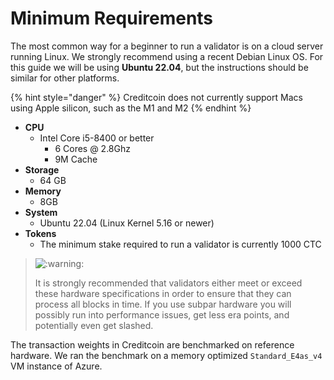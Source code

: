 # Minimum Requirements

The most common way for a beginner to run a validator is on a cloud server running Linux. We strongly recommend using a recent Debian Linux OS. For this guide we will be using **Ubuntu 22.04**, but the instructions should be similar for other platforms.

{% hint style="danger" %}
Creditcoin does not currently support Macs using Apple silicon, such as the M1 and M2
{% endhint %}

* **CPU**
  * Intel Core i5-8400 or better
    * 6 Cores @ 2.8Ghz
    * 9M Cache
* **Storage**
  * 64 GB
* **Memory**
  * 8GB
* **System**
  * Ubuntu 22.04 (Linux Kernel 5.16 or newer)
* **Tokens**
  * The minimum stake required to run a validator is currently 1000 CTC



> <img src="https://pf-emoji-service--cdn.us-east-1.prod.public.atl-paas.net/atlassian/warning_32.png" alt=":warning:" data-size="original">
>
> It is strongly recommended that validators either meet or exceed these hardware specifications in order to ensure that they can process all blocks in time. If you use subpar hardware you will possibly run into performance issues, get less era points, and potentially even get slashed.

The transaction weights in Creditcoin are benchmarked on reference hardware. We ran the benchmark on a memory optimized `Standard_E4as_v4` VM instance of Azure.
